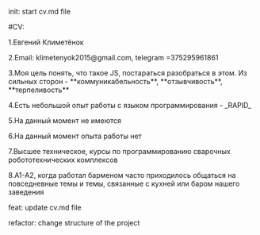 init: start cv.md file
<p>
 #CV:
<p>
1.Евгений Климетёнок
<p>
2.Email: klimetenyok2015@gmail.com, telegram =375295961861
<p>
3.Моя цель понять, что такое JS, постараться разобраться в этом. Из сильных сторон - **коммуникабельность**, **отзывчивость**, **терпеливость**
<p>
4.Есть небольшой опыт работы с языком программирования - _RAPID_
<p>
5.На данный момент не имеются
<p>
6.На данный момент опыта работы нет
<p>
7.Высшее техническое, курсы по программированию сварочных робототехнических комплексов
<p>
8.А1-А2, когда работал барменом часто приходилось общаться на повседневные темы и темы, связанные с кухней или баром нашего заведения
<p>
feat: update cv.md file
<p>
refactor: change structure of the project
